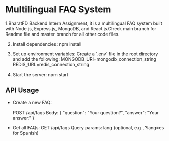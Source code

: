 # Multilingual FAQ System

1.BharatFD Backend Intern Assignment, it is a multilingual FAQ system built with Node.js, Express.js, MongoDB, and React.js.Check main branch for Readme file and master branch for all other code files.

2. Install dependencies:
   npm install

3. Set up environment variables:
   Create a \`.env\` file in the root directory and add the following:
   MONGODB_URI=mongodb_connection_string
   REDIS_URL=redis_connection_string


4. Start the server:
   npm start

## API Usage

- Create a new FAQ:

  POST /api/faqs
  Body: { "question": "Your question?", "answer": "Your answer." }
  
- Get all FAQs:
  GET /api/faqs
  Query params: lang (optional, e.g., ?lang=es for Spanish)


